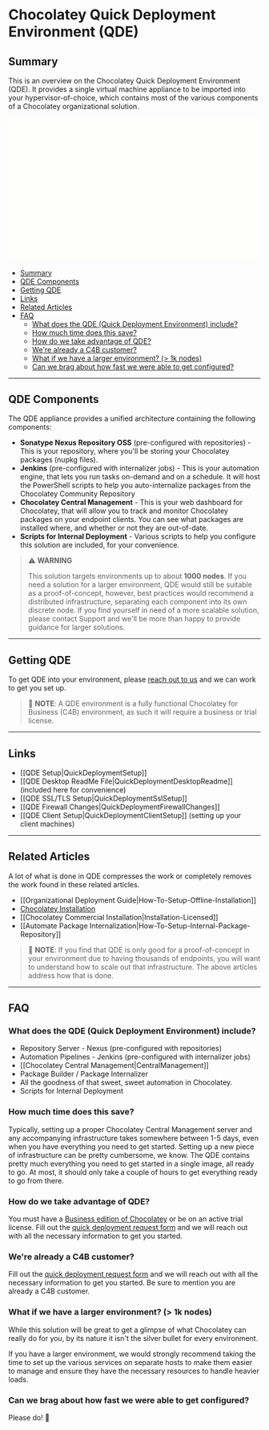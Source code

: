 # Chocolatey Quick Deployment Environment (QDE)

## Summary

This is an overview on the Chocolatey Quick Deployment Environment (QDE). It provides a single virtual machine appliance to be imported into your hypervisor-of-choice, which contains most of the various components of a Chocolatey organizational solution.

![QDE Architechture](images/quickdeploy/QDE-architecture.gif)

<!-- TOC depthFrom:2 -->

- [Summary](#summary)
- [QDE Components](#qde-components)
- [Getting QDE](#getting-qde)
- [Links](#links)
- [Related Articles](#related-articles)
- [FAQ](#faq)
  - [What does the QDE (Quick Deployment Environment) include?](#what-does-the-qde-quick-deployment-environment-include)
  - [How much time does this save?](#how-much-time-does-this-save)
  - [How do we take advantage of QDE?](#how-do-we-take-advantage-of-qde)
  - [We're already a C4B customer?](#were-already-a-c4b-customer)
  - [What if we have a larger environment? (> 1k nodes)](#what-if-we-have-a-larger-environment--1k-nodes)
  - [Can we brag about how fast we were able to get configured?](#can-we-brag-about-how-fast-we-were-able-to-get-configured)

<!-- /TOC -->

___
## QDE Components
The QDE appliance provides a unified architecture containing the following components:

* **Sonatype Nexus Repository OSS** (pre-configured with repositories) - This is your repository, where you'll be storing your Chocolatey packages (nupkg files).
* **Jenkins** (pre-configured with internalizer jobs) - This is your automation engine, that lets you run tasks on-demand and on a schedule. It will host the PowerShell scripts to help you auto-internalize packages from the Chocolatey Community Repository
* **Chocolatey Central Management** - This is your web dashboard for Chocolatey, that will allow you to track and monitor Chocolatey packages on your endpoint clients. You can see what packages are installed where, and whether or not they are out-of-date.
* **Scripts for Internal Deployment** - Various scripts to help you configure this solution are included, for your convenience.

> :warning: **WARNING**
>
> This solution targets environments up to about **1000 nodes**.
> If you need a solution for a larger environment, QDE would still be suitable as a proof-of-concept, however, best practices would recommend a distributed infrastructure, separating each component into its own discrete node.
> If you find yourself in need of a more scalable solution, please contact Support and we'll be more than happy to provide guidance for larger solutions.

___
## Getting QDE
To get QDE into your environment, please [reach out to us](https://chocolatey.org/contact/quick-deployment) and we can work to get you set up.

> :memo: **NOTE**: A QDE environment is a fully functional Chocolatey for Business (C4B) environment, as such it will require a business or trial license.

___
## Links

* [[QDE Setup|QuickDeploymentSetup]]
* [[QDE Desktop ReadMe File|QuickDeploymentDesktopReadme]] (included here for convenience)
* [[QDE SSL/TLS Setup|QuickDeploymentSslSetup]]
* [[QDE Firewall Changes|QuickDeploymentFirewallChanges]]
* [[QDE Client Setup|QuickDeploymentClientSetup]] (setting up your client machines)

___
## Related Articles

A lot of what is done in QDE compresses the work or completely removes the work found in these related articles.

* [[Organizational Deployment Guide|How-To-Setup-Offline-Installation]]
* [Chocolatey Installation](https://chocolatey.org/install#organization)
* [[Chocolatey Commercial Installation|Installation-Licensed]]
* [[Automate Package Internalization|How-To-Setup-Internal-Package-Repository]]

> :memo: **NOTE**: If you find that QDE is only good for a proof-of-concept in your environment due to having thousands of endpoints, you will want to understand how to scale out that infrastructure. The above articles address how that is done.

___
## FAQ
### What does the QDE (Quick Deployment Environment) include?

* Repository Server - Nexus (pre-configured with repositories)
* Automation Pipelines - Jenkins (pre-configured with internalizer jobs)
* [[Chocolatey Central Management|CentralManagement]]
* Package Builder / Package Internalizer
* All the goodness of that sweet, sweet automation in Chocolatey.
* Scripts for Internal Deployment

### How much time does this save?
Typically, setting up a proper Chocolatey Central Management server and any accompanying infrastructure takes somewhere between 1-5 days, even when you have everything you need to get started. Setting up a new piece of infrastructure can be pretty cumbersome, we know. The QDE contains pretty much everything you need to get started in a single image, all ready to go. At most, it should only take a couple of hours to get everything ready to go from there.

### How do we take advantage of QDE?
You must have a [Business edition of Chocolatey](https://chocolatey.org/compare) or be on an active trial license. Fill out the [quick deployment request form](https://chocolatey.org/contact/quick-deployment) and we will reach out with all the necessary information to get you started.

### We're already a C4B customer?
Fill out the [quick deployment request form](https://chocolatey.org/contact/quick-deployment) and we will reach out with all the necessary information to get you started. Be sure to mention you are already a C4B customer.


### What if we have a larger environment? (> 1k nodes)
While this solution will be great to get a glimpse of what Chocolatey can really do for you, by its nature it isn't the silver bullet for every environment.

If you have a larger environment, we would strongly recommend taking the time to set up the various services on separate hosts to make them easier to manage and ensure they have the necessary resources to handle heavier loads.

### Can we brag about how fast we were able to get configured?
Please do! :slightly_smiling_face:
